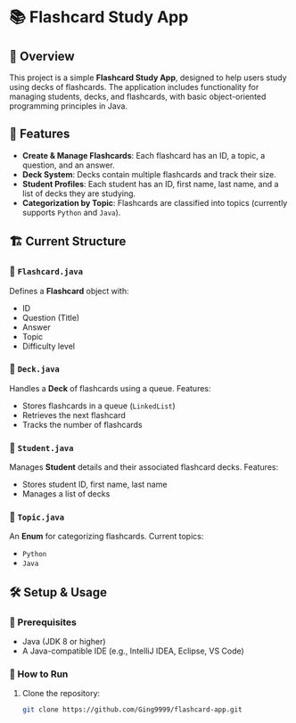 # 📚 Flashcard Study App  

## 📝 Overview  
This project is a simple **Flashcard Study App**, designed to help users study using decks of flashcards. The application includes functionality for managing students, decks, and flashcards, with basic object-oriented programming principles in Java.

## 🚀 Features  
- **Create & Manage Flashcards**: Each flashcard has an ID, a topic, a question, and an answer.  
- **Deck System**: Decks contain multiple flashcards and track their size.  
- **Student Profiles**: Each student has an ID, first name, last name, and a list of decks they are studying.  
- **Categorization by Topic**: Flashcards are classified into topics (currently supports `Python` and `Java`).  

## 🏗️ Current Structure  

### 📌 `Flashcard.java`
Defines a **Flashcard** object with:  
- ID  
- Question (Title)  
- Answer  
- Topic  
- Difficulty level  

### 📌 `Deck.java`
Handles a **Deck** of flashcards using a queue. Features:  
- Stores flashcards in a queue (`LinkedList`)  
- Retrieves the next flashcard  
- Tracks the number of flashcards  

### 📌 `Student.java`
Manages **Student** details and their associated flashcard decks. Features:  
- Stores student ID, first name, last name  
- Manages a list of decks  

### 📌 `Topic.java`
An **Enum** for categorizing flashcards. Current topics:  
- `Python`  
- `Java`  

## 🛠️ Setup & Usage  
### 📌 Prerequisites  
- Java (JDK 8 or higher)  
- A Java-compatible IDE (e.g., IntelliJ IDEA, Eclipse, VS Code)  

### 📌 How to Run  
1. Clone the repository:  
   ```sh
   git clone https://github.com/Ging9999/flashcard-app.git
